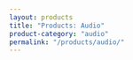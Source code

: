 ```yaml
---
layout: products
title: "Products: Audio"
product-category: "audio"
permalink: "/products/audio/"
---
```


